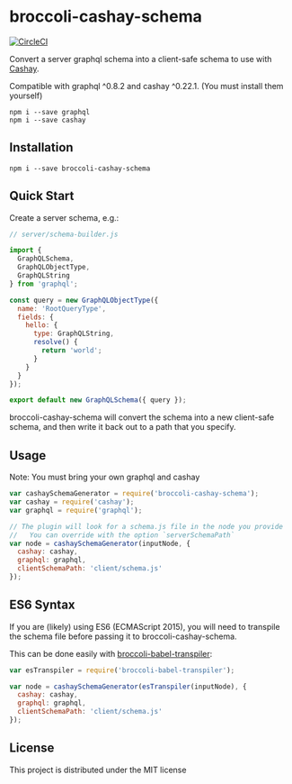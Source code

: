 # broccoli-cashay-schema

[![CircleCI](https://circleci.com/gh/dustinfarris/broccoli-cashay-schema.svg?style=svg)](https://circleci.com/gh/dustinfarris/broccoli-cashay-schema)

Convert a server graphql schema into a client-safe schema to use with [Cashay][].

Compatible with graphql ^0.8.2 and cashay ^0.22.1. (You must install them yourself)

```
npm i --save graphql
npm i --save cashay
```


## Installation

```
npm i --save broccoli-cashay-schema
```


## Quick Start

Create a server schema, e.g.:

```js
// server/schema-builder.js

import {
  GraphQLSchema,
  GraphQLObjectType,
  GraphQLString
} from 'graphql';

const query = new GraphQLObjectType({
  name: 'RootQueryType',
  fields: {
    hello: {
      type: GraphQLString,
      resolve() {
        return 'world';
      }
    }
  }
});

export default new GraphQLSchema({ query });
```

broccoli-cashay-schema will convert the schema into a new client-safe schema, and then write it back out to a path that you specify.


## Usage

Note: You must bring your own graphql and cashay

```js
var cashaySchemaGenerator = require('broccoli-cashay-schema');
var cashay = require('cashay');
var graphql = require('graphql');

// The plugin will look for a schema.js file in the node you provide
//   You can override with the option `serverSchemaPath`
var node = cashaySchemaGenerator(inputNode, {
  cashay: cashay,
  graphql: graphql,
  clientSchemaPath: 'client/schema.js'
});
```


## ES6 Syntax

If you are (likely) using ES6 (ECMAScript 2015), you will need to transpile the schema
file before passing it to broccoli-cashay-schema.

This can be done easily with [broccoli-babel-transpiler](https://github.com/babel/broccoli-babel-transpiler):

```js
var esTranspiler = require('broccoli-babel-transpiler');

var node = cashaySchemaGenerator(esTranspiler(inputNode), {
  cashay: cashay,
  graphql: graphql,
  clientSchemaPath: 'client/schema.js'
});
```


## License

This project is distributed under the MIT license



[Cashay]: https://github.com/mattkrick/cashay
